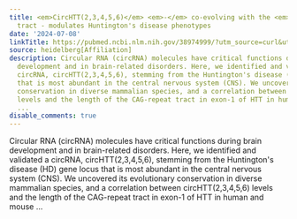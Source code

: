 ```yaml
---
title: <em>CircHTT(2,3,4,5,6)</em> <em>-</em> co-evolving with the <em>HTT</em> CAG-repeat
  tract - modulates Huntington's disease phenotypes
date: '2024-07-08'
linkTitle: https://pubmed.ncbi.nlm.nih.gov/38974999/?utm_source=curl&utm_medium=rss&utm_campaign=pubmed-2&utm_content=1FakS-2QOkCT8HsMOQP1bCRQ4YzyumYOmxmF0moLsQ3dFB1E9V&fc=20220326224207&ff=20240708183216&v=2.18.0.post9+e462414
source: heidelberg[Affiliation]
description: Circular RNA (circRNA) molecules have critical functions during brain
  development and in brain-related disorders. Here, we identified and validated a
  circRNA, circHTT(2,3,4,5,6), stemming from the Huntington's disease (HD) gene locus
  that is most abundant in the central nervous system (CNS). We uncovered its evolutionary
  conservation in diverse mammalian species, and a correlation between circHTT(2,3,4,5,6)
  levels and the length of the CAG-repeat tract in exon-1 of HTT in human and mouse
  ...
disable_comments: true
---
```

Circular RNA (circRNA) molecules have critical functions during brain development and in brain-related disorders. Here, we identified and validated a circRNA, circHTT(2,3,4,5,6), stemming from the Huntington's disease (HD) gene locus that is most abundant in the central nervous system (CNS). We uncovered its evolutionary conservation in diverse mammalian species, and a correlation between circHTT(2,3,4,5,6) levels and the length of the CAG-repeat tract in exon-1 of HTT in human and mouse ...